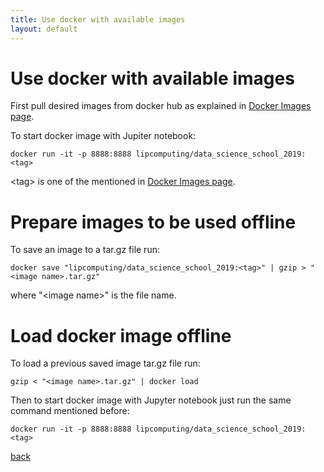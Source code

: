 ```yaml
---
title: Use docker with available images
layout: default
---
```


# Use docker with available images

First pull desired images from docker hub as explained in [Docker Images page](./docker_images.html).

To start docker image with Jupiter notebook:

```
docker run -it -p 8888:8888 lipcomputing/data_science_school_2019:<tag>
```

\<tag\> is one of the mentioned in [Docker Images page](./docker_images.html).

# Prepare images to be used offline

To save an image to a tar.gz file run:
```
docker save "lipcomputing/data_science_school_2019:<tag>" | gzip > "<image name>.tar.gz"
```
where "\<image name\>" is the file name.

# Load docker image offline

To load a previous saved image tar.gz file run:
```
gzip < "<image name>.tar.gz" | docker load
```

Then to start docker image with Jupyter notebook just run the same command mentioned before:
```
docker run -it -p 8888:8888 lipcomputing/data_science_school_2019:<tag>
```

[back](./)

